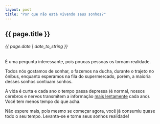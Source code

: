 ```yaml
---
layout: post
title: "Por que não está vivendo seus sonhos?"
---
```


## {{ page.title }}
###### {{ page.date | date_to_string }}

É uma pergunta interessante, pois poucas pessoas os tornam realidade.

Todos nós gostamos de sonhar, o fazemos na ducha, durante o trajeto no ônibus, enquanto esperamos na fila do supermercado, porém, a maioria desses sonhos contiuam sonhos.

A vida é curta e cada ano o tempo passa depressa (é normal, nossos cérebros e nervos transmitem a informação [mais lentamente](http://deepblue.lib.umich.edu/bitstream/handle/2027.42/50152/880151007_ftp.pdf?sequence=1) cada ano). Você tem menos tempo do que acha.

Não espere mais, pois mesmo se começar agora, você já consumiu quase todo o seu tempo. Levanta-se e torne seus sonhos realidade!
